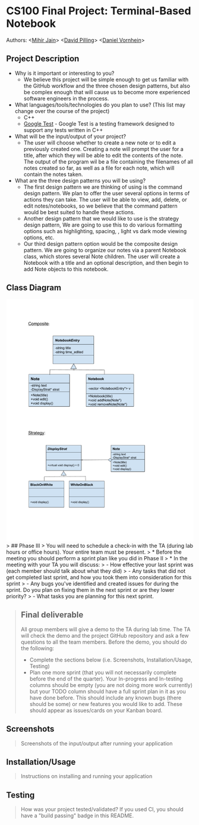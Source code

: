 # CS100 Final Project: Terminal-Based Notebook 
  Authors: \<[Mihir Jain](https://github.com/MihirJ23)\> \<[David Pilling](https://github.com/dkp-98)\> \<[Daniel Vornhein](https://github.com/DJVonrhein)\>

## Project Description
  * Why is it important or interesting to you?
    * We believe this project will be simple enough to get us familiar with the GitHub workflow and the three chosen design patterns, but also be complex enough that will cause us to become more experienced software engineers in the           process.
  * What languages/tools/technologies do you plan to use? (This list may change over the course of the project)
    * C++
    * [Google Test](https://github.com/google/googletest) - Google Test is a testing framework designed to support any tests written in C++
  * What will be the input/output of your project?
    * The user will choose whether to create a new note or to edit a previously created one. Creating a note will prompt the user for a title, after which they will be able to edit the contents of the note. The output of the program wil       be a file containing the filenames of all notes created so far, as well as a file for each note, which will contain the notes taken.
  * What are the three design patterns you will be using?
    * The first design pattern we are thinking of using is the command design pattern. We plan to offer the user several options in terms of actions they can take. The user will be able to view, add, delete, or edit notes/notebooks, so we believe that the command pattern would be best suited to handle these actions.
    * Another design pattern that we would like to use is the strategy design pattern, We are going to use this to do various formatting options such as highlighting, spacing, , light vs dark mode viewing options, etc.
    * Our third design pattern option would be the composite design pattern. We are going to organize our notes via a parent Notebook class, which stores several Note children. The user will create a Notebook with a title and an optional description, and then begin to add Note objects to this notebook.
## Class Diagram
 <img src="images/designdoc.pdf">
 > ## Phase III
 > You will need to schedule a check-in with the TA (during lab hours or office hours). Your entire team must be present. 
 > * Before the meeting you should perform a sprint plan like you did in Phase II
 > * In the meeting with your TA you will discuss: 
 >   - How effective your last sprint was (each member should talk about what they did)
 >   - Any tasks that did not get completed last sprint, and how you took them into consideration for this sprint
 >   - Any bugs you've identified and created issues for during the sprint. Do you plan on fixing them in the next sprint or are they lower priority?
 >   - What tasks you are planning for this next sprint.

 > ## Final deliverable
 > All group members will give a demo to the TA during lab time. The TA will check the demo and the project GitHub repository and ask a few questions to all the team members. 
 > Before the demo, you should do the following:
 > * Complete the sections below (i.e. Screenshots, Installation/Usage, Testing)
 > * Plan one more sprint (that you will not necessarily complete before the end of the quarter). Your In-progress and In-testing columns should be empty (you are not doing more work currently) but your TODO column should have a full sprint plan in it as you have done before. This should include any known bugs (there should be some) or new features you would like to add. These should appear as issues/cards on your Kanban board. 
 ## Screenshots
 > Screenshots of the input/output after running your application
 ## Installation/Usage
 > Instructions on installing and running your application
 ## Testing
 > How was your project tested/validated? If you used CI, you should have a "build passing" badge in this README.
 
